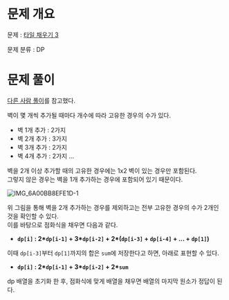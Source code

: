 # 문제 개요

문제 : [타일 채우기 3](https://www.acmicpc.net/problem/14852)

문제 분류 : DP

# 문제 풀이

[다른 사람 풀이](https://dlog0518.tistory.com/m/41)를 참고했다.

벽이 몇 개씩 추가될 때마다 개수에 따라 고유한 경우의 수가 있다.

- 벽 1개 추가 : 2가지
- 벽 2개 추가 : 3가지
- 벽 3개 추가 : 2가지
- 벽 4개 추가 : 2가지 ...

벽을 2개 이상 추가할 때의 고유한 경우에는 1x2 벽이 있는 경우만 포함된다.  
그렇지 않은 경우는 벽을 1개 추가하는 경우에 포함되어 있기 때문이다.

![IMG_6A00BB8EFE1D-1](https://user-images.githubusercontent.com/57346428/209794021-ba330db4-f5d9-4465-bd5e-f52d33e91d03.jpeg)

위 그림을 통해 벽을 2개 추가하는 경우를 제외하고는 전부 고유한 경우의 수가 2개인 것을 확인할 수 있다.  
이를 바탕으로 점화식을 채우면 다음과 같다.

- **`dp[i]` : 2\*`dp[i-1]` + 3\*`dp[i-2]` + 2\*(`dp[i-3]` + `dp[i-4]` + ... + `dp[1]`)**

이때 `dp[i-3]`부터 `dp[1]`까지의 합은 `sum`에 저장한다고 하면, 아래로 표현할 수 있다.

- **`dp[i]` : 2\*`dp[i-1]` + 3\*`dp[i-2]` + 2\*`sum`**

dp 배열을 초기화 한 후, 점화식에 맞게 배열을 채우면 배열의 마지막 원소가 정답이 된다.
